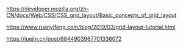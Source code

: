 https://developer.mozilla.org/zh-CN/docs/Web/CSS/CSS_grid_layout/Basic_concepts_of_grid_layout



https://www.ruanyifeng.com/blog/2019/03/grid-layout-tutorial.html



https://juejin.cn/post/6844903967701336072


